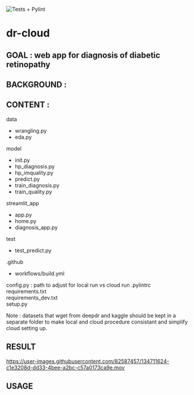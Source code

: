 ![Tests + Pylint](https://github.com/JinglinLi/dr-cloud/workflows/Build%20and%20Test/badge.svg)

# dr-cloud

## GOAL : web app for diagnosis of diabetic retinopathy

## BACKGROUND :

## CONTENT :

data
- wrangling.py 
- eda.py

model
- init.py
- hp_diagnosis.py
- hp_imquality.py
- predict.py
- train_diagnosis.py
- train_quality.py

streamlit_app
- app.py
- home.py
- diagnosis_app.py

test
- test_predict.py

.github
- workflows/build.yml

config.py : path to adjust for local run vs cloud run
.pylintrc \
requirements.txt \
requirements_dev.txt \
setup.py

Note : datasets that wget from deepdr and kaggle should be kept in a separate folder to make local and cloud procedure consistant and simplify cloud setting up.

## RESULT

https://user-images.githubusercontent.com/82587457/134711624-c1e3208d-dd33-4bee-a2bc-c57a0173ca9e.mov



## USAGE


